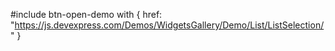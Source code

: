 
#include btn-open-demo with {
    href: "https://js.devexpress.com/Demos/WidgetsGallery/Demo/List/ListSelection/"
}

<!-- %fullDescription% -->

<!-- import * from 'api-reference\10 UI Components\CollectionWidget\1 Configuration\selectedItemKeys.md' -->
